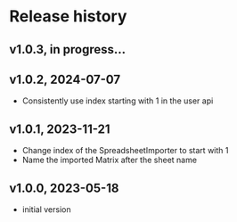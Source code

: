 # Release history

## v1.0.3, in progress...

## v1.0.2, 2024-07-07
- Consistently use index starting with 1 in the user api

## v1.0.1, 2023-11-21
- Change index of the SpreadsheetImporter to start with 1
- Name the imported Matrix after the sheet name

## v1.0.0, 2023-05-18
- initial version